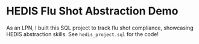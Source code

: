 # HEDIS Flu Shot Abstraction Demo
As an LPN, I built this SQL project to track flu shot compliance, showcasing HEDIS abstraction skills. See `hedis_project.sql` for the code!
